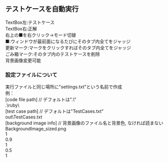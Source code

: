 ## テストケースを自動実行

TextBox左:テストケース  
TextBox右:正解  
右上の■を右クリック→モード切替  
■:ウィンドウが最前面になるたびにそのタブ内全てをジャッジ  
更新マーク:マークをクリックすればそのタブ内全てをジャッジ  
ごみ箱マーク:そのタブ内のテストケースを削除  
背景画像変更可能  

### 設定ファイルについて  
実行ファイルと同じ場所に"settings.txt"という名前で作成  
例：  
[code file path] // デフォルトは".\\"  
.\ruby\  
[test case path] // デフォルトは"TestCases.txt"  
out\TestCases.txt  
[background image info] // 背景画像のファイル名と背景色, なければ読まない  
BackgroundImage_sized.png  
1  
0.9  
1  
0.5  
1
